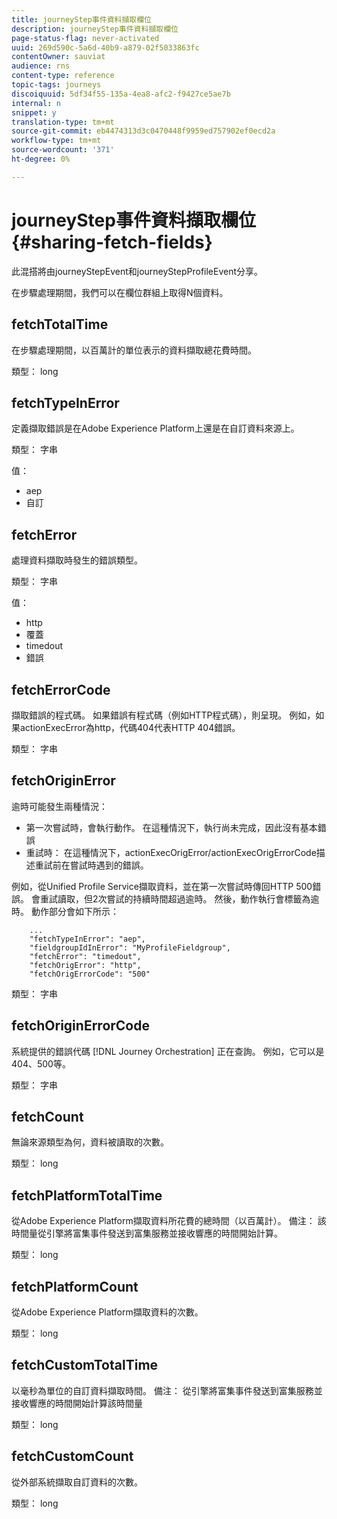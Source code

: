 ```yaml
---
title: journeyStep事件資料擷取欄位
description: journeyStep事件資料擷取欄位
page-status-flag: never-activated
uuid: 269d590c-5a6d-40b9-a879-02f5033863fc
contentOwner: sauviat
audience: rns
content-type: reference
topic-tags: journeys
discoiquuid: 5df34f55-135a-4ea8-afc2-f9427ce5ae7b
internal: n
snippet: y
translation-type: tm+mt
source-git-commit: eb4474313d3c0470448f9959ed757902ef0ecd2a
workflow-type: tm+mt
source-wordcount: '371'
ht-degree: 0%

---
```



# journeyStep事件資料擷取欄位 {#sharing-fetch-fields}

此混搭將由journeyStepEvent和journeyStepProfileEvent分享。

在步驟處理期間，我們可以在欄位群組上取得N個資料。

## fetchTotalTime

在步驟處理期間，以百萬計的單位表示的資料擷取總花費時間。

類型： long

## fetchTypeInError

定義擷取錯誤是在Adobe Experience Platform上還是在自訂資料來源上。

類型： 字串

值：
* aep
* 自訂

## fetchError

處理資料擷取時發生的錯誤類型。

類型： 字串

值：
* http
* 覆蓋
* timedout
* 錯誤

## fetchErrorCode

擷取錯誤的程式碼。 如果錯誤有程式碼（例如HTTP程式碼），則呈現。 例如，如果actionExecError為http，代碼404代表HTTP 404錯誤。

類型： 字串

## fetchOriginError

逾時可能發生兩種情況：

* 第一次嘗試時，會執行動作。 在這種情況下，執行尚未完成，因此沒有基本錯誤
* 重試時： 在這種情況下，actionExecOrigError/actionExecOrigErrorCode描述重試前在嘗試時遇到的錯誤。

例如，從Unified Profile Service擷取資料，並在第一次嘗試時傳回HTTP 500錯誤。 會重試讀取，但2次嘗試的持續時間超過逾時。 然後，動作執行會標籤為逾時。 動作部分會如下所示：

```
    ...
    "fetchTypeInError": "aep",
    "fieldgroupIdInError": "MyProfileFieldgroup",
    "fetchError": "timedout",
    "fetchOrigError": "http",
    "fetchOrigErrorCode": "500"
```

類型： 字串

## fetchOriginErrorCode

系統提供的錯誤代碼 [!DNL Journey Orchestration] 正在查詢。 例如，它可以是404、500等。

類型： 字串

## fetchCount

無論來源類型為何，資料被讀取的次數。

類型： long

## fetchPlatformTotalTime

從Adobe Experience Platform擷取資料所花費的總時間（以百萬計）。 備注： 該時間量從引擎將富集事件發送到富集服務並接收響應的時間開始計算。

類型： long

## fetchPlatformCount

從Adobe Experience Platform擷取資料的次數。

類型： long

## fetchCustomTotalTime

以毫秒為單位的自訂資料擷取時間。 備注： 從引擎將富集事件發送到富集服務並接收響應的時間開始計算該時間量

類型： long

## fetchCustomCount

從外部系統擷取自訂資料的次數。

類型： long
